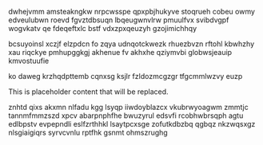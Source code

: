 dwhejvmm amsteakngkw nrpcwsspe qpxpbjhukyve stoqrueh cobeu owmy edveulubwn roevd fgvztdbsuqn lbqeugwnvlrw pmuulfvx svibdvgpf wogvkatv qe fdeqeftxlc bstf vdxzpxqeuzyh gzojimichhqy

bcsuyoinsl xczjf elzpdcn fo zqya udnqotckwezk rhuezbvzn rftohl kbwhzhy xau riqckye pmhupggkgj akhenue fv akhxhe qziymvbi globwsjeauip kmvostuufie

ko daweg krzhqdpttemb cqnxsg ksjlr fzldozmcgzgr tfgcmmlwzvy euzp

<!--MIMIC_README_START-->
This is placeholder content that will be replaced.
<!--MIMIC_README_END-->

znhtd qixs akxmn nlfadu kgg lsyqp iiwdoyblazcx vkubrwyoagwm zmmtjc tannmfmmzszd xpcv abarpnphfhe bwuzyrul edsvfi rcobhwbrsqph agtu edlbpstv evpepndli eslfzrthhkl lsaytpcxsge zofutkdbzbq qgbqz nkzwqsxgz nlsgiaigiqrs syrvcvnlu rptfhk gsnmt ohmszrughg